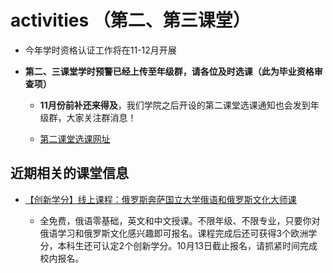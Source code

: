 # activities （第二、第三课堂）

* 今年学时资格认证工作将在11-12月开展

* **第二、三课堂学时预警已经上传至年级群，请各位及时选课（此为毕业资格审查项）**

    * **11月份前补还来得及**，我们学院之后开设的第二课堂选课通知也会发到年级群，大家关注群消息！

    * [第二课堂选课网址](http://jwc.swjtu.edu.cn/vatuu/YouthIndexAction?setAction=index)

## 近期相关的课堂信息

* [【创新学分】线上课程：俄罗斯奔萨国立大学俄语和俄罗斯文化大师课](https://fad.swjtu.edu.cn/info/1027/6534.htm)

    * 全免费，俄语零基础，英文和中文授课。不限年级、不限专业，只要你对俄语学习和俄罗斯文化感兴趣即可报名。课程完成后还可获得3个欧洲学分，本科生还可认定2个创新学分。10月13日截止报名，请抓紧时间完成校内报名。
